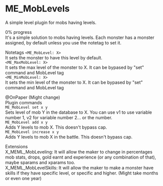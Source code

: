 # ME_MobLevels
A simple level plugin for mobs having levels.

0% progress  
It's a simple solution to mobs having levels. Each monster has a monster assigned, by default unless you use the notetag to set it.  

Notetags
```<ME_MobLevel: X>```  
It sets the monster to have this level by default.  
```<ME_MaxMobLevel: X>```  
It sets the max level of the monster to X. It can be bypased by "set" command and MobLevel tag  
```<ME_MinMobLevel: X>```  
It sets the min level of the monster to X. It can be bypased by "set" command and MobLevel tag  


@OnPaper (Might change)  
Plugin commands  
```ME_MobLevel set x y```  
Sets level of mob Y in the database to X. You can use v1 to use variable number 1, v2 for variable number 2... or the number.  
```ME_MobLevel add x y```  
Adds Y levels to mob X. This doesn't bypass cap.  
```ME_MobLevel increase x y```  
Adds Y levels to mob X in the battle. This doesn't bypass cap.  

Extensions  
X_MEML_MobLeveling: It will allow the maker to change in percentages mob stats, drops, gold earnt and experience (or any combination of that), maybe sparams and xparams too.  
X_MEML_MobLevelSkills: It will allow the maker to make a monster have skills if they have specific level, or specific and higher. (Might take months or even one year)  
